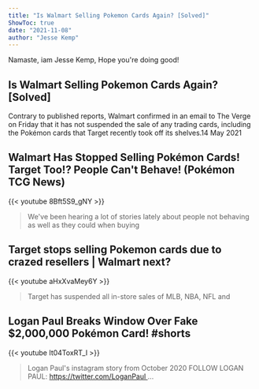 ```yaml
---
title: "Is Walmart Selling Pokemon Cards Again? [Solved]"
ShowToc: true 
date: "2021-11-08"
author: "Jesse Kemp" 
---
```


Namaste, iam Jesse Kemp, Hope you're doing good!
## Is Walmart Selling Pokemon Cards Again? [Solved]
Contrary to published reports, Walmart confirmed in an email to The Verge on Friday that it has not suspended the sale of any trading cards, including the Pokémon cards that Target recently took off its shelves.14 May 2021

## Walmart Has Stopped Selling Pokémon Cards! Target Too!? People Can't Behave! (Pokémon TCG News)
{{< youtube 8Bft5S9_gNY >}}
>We've been hearing a lot of stories lately about people not behaving as well as they could when buying 

## Target stops selling Pokemon cards due to crazed resellers | Walmart next?
{{< youtube aHxXvaMey6Y >}}
>Target has suspended all in-store sales of MLB, NBA, NFL and 

## Logan Paul Breaks Window Over Fake $2,000,000 Pokémon Card! #shorts
{{< youtube It04ToxRT_I >}}
>Logan Paul's instagram story from October 2020 FOLLOW LOGAN PAUL: https://twitter.com/LoganPaul ...

